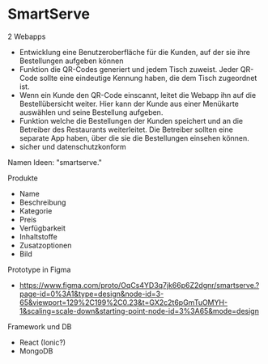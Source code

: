 # SmartServe

2 Webapps
- Entwicklung eine Benutzeroberfläche für die Kunden, auf der sie ihre Bestellungen aufgeben können
- Funktion die QR-Codes generiert und jedem Tisch zuweist. Jeder QR-Code sollte eine eindeutige Kennung haben, die dem Tisch zugeordnet ist.
- Wenn ein Kunde den QR-Code einscannt, leitet die Webapp ihn auf die Bestellübersicht weiter. Hier kann der Kunde aus einer Menükarte auswählen und seine Bestellung aufgeben.
- Funktion welche die Bestellungen der Kunden speichert und an die Betreiber des Restaurants weiterleitet. Die Betreiber sollten eine separate App haben, über die sie die Bestellungen einsehen können.
- sicher und datenschutzkonform 

Namen Ideen:
"smartserve."

Produkte
- Name
- Beschreibung
- Kategorie
- Preis
- Verfügbarkeit
- Inhaltstoffe
- Zusatzoptionen
- Bild

Prototype in Figma
- https://www.figma.com/proto/OqCs4YD3q7jk66p6Z2dgnr/smartserve.?page-id=0%3A1&type=design&node-id=3-65&viewport=129%2C199%2C0.23&t=GX2c2t6pGmTuOMYH-1&scaling=scale-down&starting-point-node-id=3%3A65&mode=design
  
Framework und DB
- React (Ionic?)
- MongoDB